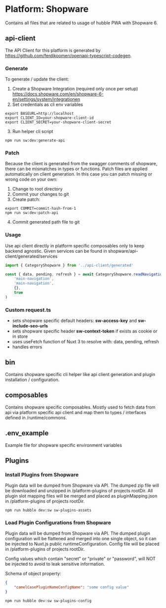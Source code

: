# Platform: Shopware
Contains all files that are related to usage of hubble PWA with Shopware 6.

## api-client
The API Client for this platform is generated by https://github.com/ferdikoomen/openapi-typescript-codegen.

### Generate
To generate / update the client:
1. Create a Shopware Integration (required only once per setup) https://docs.shopware.com/en/shopware-6-en/settings/system/integrationen
2. Set credentials as cli env variables
```shell
export BASEURL=http://localhost
export CLIENT_ID=your-shopware-client-id
export CLIENT_SECRET=your-shopware-client-secret
```
3. Run helper cli script
```shell
npm run sw:dev:generate-api
```

### Patch
Because the client is generated from the swagger comments of shopware, there can be mismatches in types or functions. 
Patch files are applied automatically on client generation. 
In this case you can patch missing or wrong code on your own:

1. Change to root directory
2. Commit your changes to git 
3. Create patch:
```shell
export COMMIT=commit-hash-from-1
npm run sw:dev:patch-api
```
4. Commit generated path file to git 

### Usage
Use api client directly in platform specific composables only to keep backend agnostic.
Given services can be found in shopware/api-client/generated/services
```js
import { CategoryShopware } from '../api-client/generated'

const { data, pending, refresh } = await CategoryShopware.readNavigation(
    'main-navigation',
    'main-navigation',
    {},
    true
)
```

### Custom request.ts
- sets shopware specific default headers: **sw-access-key** and **sw-include-seo-urls**
- sets shopware specific header **sw-context-token** if exists as cookie or in store 
- uses useFetch function of Nuxt 3 to resolve with: data, pending, refresh
- handles errors 

## bin
Contains shopware specific cli helper like api client generation and plugin installation / configuration.

## composables
Contains shopware specific composables. Mostly used to fetch data from api via 
platform specific api client and map them to types / interfaces defined in /runtime/commons. 

## .env_example
Example file for shopware specific environment variables 

## Plugins

### Install Plugins from Shopware 

Plugin data will be dumped from Shopware via API. The dumped zip file will be downloaded and unzipped in /platform-plugins 
of projects rootDir. All plugin slot mapping files will be merged and placed as pluginMapping.json in /platform-plugins
of projects rootDir. 

```shell
npm run hubble dev:sw sw-plugins-assets
```

### Load Plugin Configurations from Shopware

Plugin data will be dumped from Shopware via API. The dumped plugin configuration will be flattened and merged into one
single object, so it can be injected to Nuxt.js public runtimeConfiguration. Config file will be placed in /platform-plugins
of projects rootDir. 

Config values which contain "secret" or "private" or "password", will NOT be injected to avoid to leak sensitive
information. 

Schema of object property:

```json
{
    "camelCasePluginNameConfigName": "some config value" 
}
```

```shell
npm run hubble dev:sw sw-plugins-config
```
